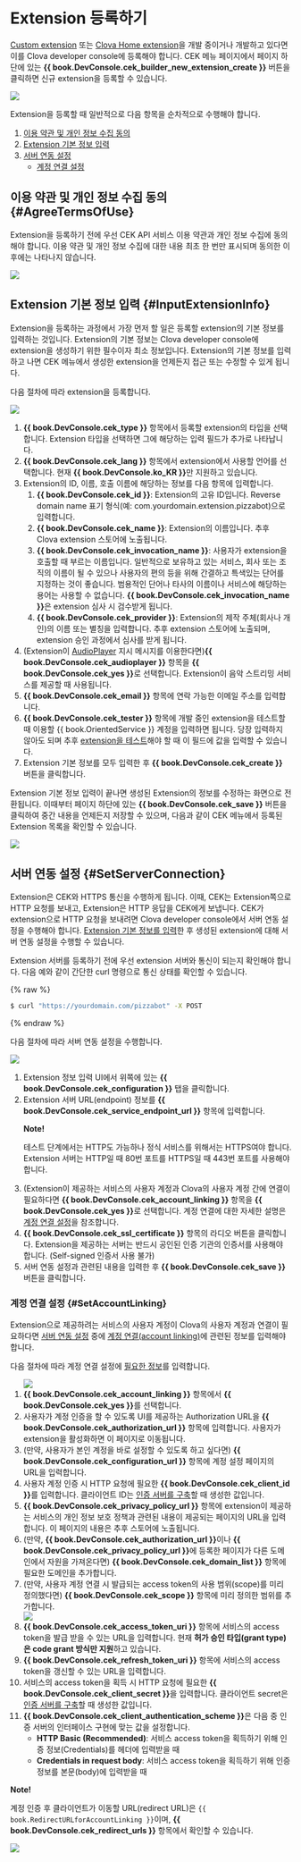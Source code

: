 # Extension 등록하기
[Custom extension](/CEK/Guides/Build_Custom_Extension.md) 또는 [Clova Home extension](/CEK/Guides/Build_Clova_Home_Extension.md)을 개발 중이거나 개발하고 있다면 이를 Clova developer console에 등록해야 합니다. CEK 메뉴 페이지에서 페이지 하단에 있는 **{{ book.DevConsole.cek_builder_new_extension_create }}** 버튼을 클릭하면 신규 extension을 등록할 수 있습니다.

![](/DevConsole/Resources/Images/DevConsole-First_Look_of_Extension_List.png)

Extension을 등록할 때 일반적으로 다음 항목을 순차적으로 수행해야 합니다.

<ol>
  <li><a href="#AgreeTermsOfUse">이용 약관 및 개인 정보 수집 동의</a></li>
  <li><a href="#InputExtensionInfo">Extension 기본 정보 입력</a></li>
  <li><a href="#SetServerConnection">서버 연동 설정</a>
    <ul>
      <li><a href="#SetAccountLinking">계정 연결 설정</a></li>
    </ul>
  </li>
</ol>

## 이용 약관 및 개인 정보 수집 동의 {#AgreeTermsOfUse}

Extension을 등록하기 전에 우선 CEK API 서비스 이용 약관과 개인 정보 수집에 동의해야 합니다. 이용 약관 및 개인 정보 수집에 대한 내용 최초 한 번만 표시되며 동의한 이후에는 나타나지 않습니다.

![](/DevConsole/Resources/Images/DevConsole-Agree_Terms_of_Use_and_Collecting_Personal_Info.png)

## Extension 기본 정보 입력 {#InputExtensionInfo}

Extension을 등록하는 과정에서 가장 먼저 할 일은 등록할 extension의 기본 정보를 입력하는 것입니다. Extension의 기본 정보는 Clova developer console에 extension을 생성하기 위한 필수이자 최소 정보입니다. Extension의 기본 정보를 입력하고 나면 CEK 메뉴에서 생성한 extension을 언제든지 접근 또는 수정할 수 있게 됩니다.

다음 절차에 따라 extension을 등록합니다.

![](/DevConsole/Resources/Images/DevConsole-Create_New_Extension.png)

<ol>
  <li><strong>{{ book.DevConsole.cek_type }}</strong> 항목에서 등록할 extension의 타입을 선택합니다. Extension 타입을 선택하면 그에 해당하는 입력 필드가 추가로 나타납니다.</li>
  <li><strong>{{ book.DevConsole.cek_lang }}</strong> 항목에서 extension에서 사용할 언어를 선택합니다. 현재 <strong>{{ book.DevConsole.ko_KR }}</strong>만 지원하고 있습니다.</li>
  <li>Extension의 ID, 이름, 호출 이름에 해당하는 정보를 다음 항목에 입력합니다.
    <ol>
      <li><strong>{{ book.DevConsole.cek_id }}</strong>: Extension의 고유 ID입니다. Reverse domain name 표기 형식(예: com.yourdomain.extension.pizzabot)으로 입력합니다.</li>
      <li><strong>{{ book.DevConsole.cek_name }}</strong>: Extension의 이름입니다. 추후 Clova extension 스토어에 노출됩니다.</li>
      <li><strong>{{ book.DevConsole.cek_invocation_name }}</strong>: 사용자가 extension을 호출할 때 부르는 이름입니다. 일반적으로 보유하고 있는 서비스, 회사 또는 조직의 이름이 될 수 있으나 사용자의 편의 등을 위해 간결하고 특색있는 단어를 지정하는 것이 좋습니다. 범용적인 단어나 타사의 이름이나 서비스에 해당하는 용어는 사용할 수 없습니다. <strong>{{ book.DevConsole.cek_invocation_name }}</strong>은 extension 심사 시 검수받게 됩니다.</li>
      <li><strong>{{ book.DevConsole.cek_provider }}</strong>: Extension의 제작 주체(회사나 개인)의 이름 또는 별칭을 입력합니다. 추후 extension 스토어에 노출되며, extension 승인 과정에서 심사를 받게 됩니다.</li>
    </ol>
  </li>
  <li>(Extension이 <a href="/CIC/References/CICInterface/AudioPlayer.md">AudioPlayer</a> 지시 메시지를 이용한다면)<strong>{{ book.DevConsole.cek_audioplayer }}</strong> 항목을 <strong>{{ book.DevConsole.cek_yes }}</strong>로 선택합니다. Extension이 음악 스트리밍 서비스를 제공할 때 사용됩니다.</li>
  <li><strong>{{ book.DevConsole.cek_email }}</strong> 항목에 연락 가능한 이메일 주소를 입력합니다.</li>
  <li><strong>{{ book.DevConsole.cek_tester }}</strong> 항목에 개발 중인 extension을 테스트할 때 이용할 {{ book.OrientedService }} 계정을 입력하면 됩니다. 당장 입력하지 않아도 되며 추후 <a href="/DevConsole/Guides/CEK/Test_Extension.md">extension을 테스트</a>해야 할 때 이 필드에 값을 입력할 수 있습니다.</li>
  <li>Extension 기본 정보를 모두 입력한 후 <strong>{{ book.DevConsole.cek_create }}</strong> 버튼을 클릭합니다.</li>
</ol>

Extension 기본 정보 입력이 끝나면 생성된 Extension의 정보를 수정하는 화면으로 전환됩니다. 이때부터 페이지 하단에 있는 **{{ book.DevConsole.cek_save }}** 버튼을 클릭하여 중간 내용을 언제든지 저장할 수 있으며, 다음과 같이 CEK 메뉴에서 등록된 Extension 목록을 확인할 수 있습니다.

![](/DevConsole/Resources/Images/DevConsole-Extension_List_After_Creation.png)

## 서버 연동 설정 {#SetServerConnection}

Extension은 CEK와 HTTPS 통신을 수행하게 됩니다. 이때, CEK는 Extension쪽으로 HTTP 요청를 보내고, Extension은 HTTP 응답을 CEK에게 보냅니다. CEK가 extension으로 HTTP 요청을 보내려면 Clova developer console에서 서버 연동 설정을 수행해야 합니다. [Extension 기본 정보를 입력](#InputExtensionInfo)한 후 생성된 extension에 대해 서버 연동 설정을 수행할 수 있습니다.

Extension 서버를 등록하기 전에 우선 extension 서버와 통신이 되는지 확인해야 합니다. 다음 예와 같이 간단한 curl 명령으로 통신 상태를 확인할 수 있습니다.

{% raw %}
```bash
$ curl "https://yourdomain.com/pizzabot" -X POST
```
{% endraw %}

다음 절차에 따라 서버 연동 설정을 수행합니다.

![](/DevConsole/Resources/Images/DevConsole-Extension_Server_Settings.png)

<ol>
  <li>Extension 정보 입력 UI에서 위쪽에 있는 <strong>{{ book.DevConsole.cek_configuration }}</strong> 탭을 클릭합니다.</li>
  <li>Extension 서버 URL(endpoint) 정보를 <strong>{{ book.DevConsole.cek_service_endpoint_url }}</strong> 항목에 입력합니다.
    <div class="note">
    <p><strong>Note!</strong></p>
    <p>테스트 단계에서는 HTTP도 가능하나 정식 서비스를 위해서는 HTTPS여야 합니다. Extension 서버는 HTTP일 때 80번 포트를 HTTPS일 때 443번 포트를 사용해야 합니다.</p>
  </div>
  </li>
  <li>(Extension이 제공하는 서비스의 사용자 계정과 Clova의 사용자 계정 간에 연결이 필요하다면 <strong>{{ book.DevConsole.cek_account_linking }}</strong> 항목을 <strong>{{ book.DevConsole.cek_yes }}</strong>로 선택합니다. 계정 연결에 대한 자세한 설명은 <a href="#SetAccountLinking">계정 연결 설정</a>을 참조합니다.</li>
  <li><strong>{{ book.DevConsole.cek_ssl_certificate }}</strong> 항목의 라디오 버튼을 클릭합니다. Extension을 제공하는 서버는 반드시 공인된 인증 기관의 인증서를 사용해야 합니다. (Self-signed 인증서 사용 불가)</li>
  <li>서버 연동 설정과 관련된 내용을 입력한 후 <strong>{{ book.DevConsole.cek_save }}</strong> 버튼을 클릭합니다.</li>
</ol>

### 계정 연결 설정 {#SetAccountLinking}

Extension으로 제공하려는 서비스의 사용자 계정이 Clova의 사용자 계정과 연결이 필요하다면 [서버 연동 설정](#SetServerConnection) 중에 [계정 연결(account linking)](/CEK/Guides/Link_User_Account.md)에 관련된 정보를 입력해야 합니다.

다음 절차에 따라 계정 연결 설정에 [필요한 정보](/CEK/Guides/Link_User_Account.md#RegisterAccountLinkingInfo)를 입력합니다.

<ol>
  <img src="/DevConsole/Resources/Images/DevConsole-Extension_Accoun_Linking_Settings_1.png" />
  <li><strong>{{ book.DevConsole.cek_account_linking }}</strong> 항목에서 <strong>{{ book.DevConsole.cek_yes }}</strong>를 선택합니다.</li>
  <li>사용자가 계정 인증을 할 수 있도록 UI를 제공하는 Authorization URL을 <strong>{{ book.DevConsole.cek_authorization_url }}</strong> 항목에 입력합니다. 사용자가 extension을 활성화하면 이 페이지로 이동됩니다.</li>
  <li>(만약, 사용자가 본인 계정을 바로 설정할 수 있도록 하고 싶다면) <strong>{{ book.DevConsole.cek_configuration_url }}</strong> 항목에 계정 설정 페이지의 URL을 입력합니다.</li>
  <li>사용자 계정 인증 시 HTTP 요청에 필요한 <strong>{{ book.DevConsole.cek_client_id }}</strong>를 입력합니다. 클라이언트 ID는 <a href="/CEK/Guides/Link_User_Account.md#BuildAuthServer">인증 서버를 구축</a>할 때 생성한 값입니다.</li>
  <li><strong>{{ book.DevConsole.cek_privacy_policy_url }}</strong> 항목에 extension이 제공하는 서비스의 개인 정보 보호 정책과 관련된 내용이 제공되는 페이지의 URL을 입력합니다. 이 페이지의 내용은 추후 스토어에 노출됩니다.</li>
  <li>(만약, <strong>{{ book.DevConsole.cek_authorization_url }}</strong>이나 <strong>{{ book.DevConsole.cek_privacy_policy_url }}</strong>에 등록한 페이지가 다른 도메인에서 자원을 가져온다면) <strong>{{ book.DevConsole.cek_domain_list }}</strong> 항목에 필요한 도메인을 추가합니다.</li>
  <li>(만약, 사용자 계정 연결 시 발급되는 access token의 사용 범위(scope)를 미리 정의했다면) <strong>{{ book.DevConsole.cek_scope }}</strong> 항목에 미리 정의한 범위를 추가합니다.</li>
  <img src="/DevConsole/Resources/Images/DevConsole-Extension_Accoun_Linking_Settings_2.png" />
  <li><strong>{{ book.DevConsole.cek_access_token_uri }}</strong> 항목에 서비스의 access token을 발급 받을 수 있는 URL을 입력합니다. 현재 <strong>허가 승인 타입(grant type)은 code grant 방식만 지원</strong>하고 있습니다.</li>
  <li><strong>{{ book.DevConsole.cek_refresh_token_uri }}</strong> 항목에 서비스의 access token을 갱신할 수 있는 URL을 입력합니다.</li>
  <li>서비스의 access token을 획득 시 HTTP 요청에 필요한 <strong>{{ book.DevConsole.cek_client_secret }}</strong>을 입력합니다. 클라이언트 secret은 <a href="/CEK/Guides/Link_User_Account.md#BuildAuthServer">인증 서버를 구축</a>할 때 생성한 값입니다.</li>
  <li><strong>{{ book.DevConsole.cek_client_authentication_scheme }}</strong>은 다음 중 인증 서버의 인터페이스 구현에 맞는 값을 설정합니다.
    <ul>
      <li><strong>HTTP Basic (Recommended)</strong>: 서비스 access token을 획득하기 위해 인증 정보(Credentials)를 헤더에 입력받을 때</li>
      <li><strong>Credentials in request body</strong>: 서비스 access token을 획득하기 위해 인증 정보를 본문(body)에 입력받을 때</li>
    </ul>
  </li>
</ol>

<div id="RedirectURI" class="note">
  <p><strong>Note!</strong></p>
  <p>계정 인증 후 클라이언트가 이동할 URL(redirect URL)은 <code>{{ book.RedirectURLforAccountLinking }}</code>이며, <strong>{{ book.DevConsole.cek_redirect_urls }}</strong> 항목에서 확인할 수 있습니다.</strong></p>
  <img src="/DevConsole/Resources/Images/DevConsole-Redirect_URL_for_Extension_Accoun_Linking.png" />
</div>
